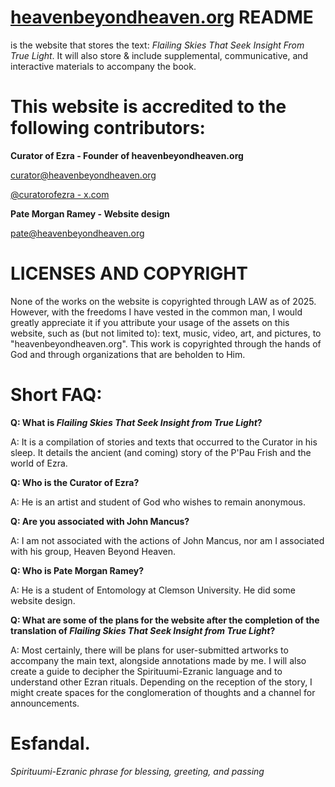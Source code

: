 # [heavenbeyondheaven.org](https://www.heavenbeyondheaven.org/) README
is the website that stores the text: *Flailing Skies That Seek Insight From True Light*. It will also store & include supplemental, communicative, and interactive materials to accompany the book.

# This website is accredited to the following contributors:
**Curator of Ezra - Founder of heavenbeyondheaven.org**
    
curator@heavenbeyondheaven.org 
    
[@curatorofezra - x.com](https://x.com/curatorofezra) 
    
**Pate Morgan Ramey - Website design**
        
pate@heavenbeyondheaven.org

# LICENSES AND COPYRIGHT
  None of the works on the website is copyrighted through LAW as of 2025. However, with the freedoms I have vested in the common man, I would greatly appreciate it if you attribute your usage of the assets on this website, such as (but not limited to): text, music, video, art, and pictures, to "heavenbeyondheaven.org". 
  This work is copyrighted through the hands of God and through organizations that are beholden to Him.

# Short FAQ:

**Q: What is *Flailing Skies That Seek Insight from True Light*?**


A: It is a compilation of stories and texts that occurred to the Curator in his sleep. It details the ancient (and coming) story of the P'Pau Frish and the world of Ezra.

**Q: Who is the Curator of Ezra?**


A: He is an artist and student of God who wishes to remain anonymous. 

**Q: Are you associated with John Mancus?**


A: I am not associated with the actions of John Mancus, nor am I associated with his group, Heaven Beyond Heaven.

**Q: Who is Pate Morgan Ramey?**


A: He is a student of Entomology at Clemson University. He did some website design. 

**Q: What are some of the plans for the website after the completion of the translation of *Flailing Skies That Seek Insight from True Light*?**


A: Most certainly, there will be plans for user-submitted artworks to accompany the main text, alongside annotations made by me. I will also create a guide to decipher the Spirituumi-Ezranic language and to understand other Ezran rituals. Depending on the reception of the story, I might create spaces for the conglomeration of thoughts and a channel for announcements.


# Esfandal.

*Spirituumi-Ezranic phrase for blessing, greeting, and passing*
